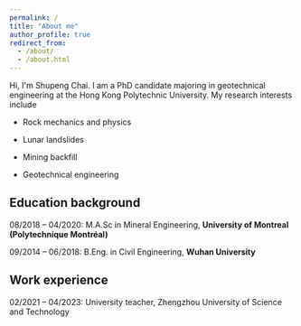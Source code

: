 ```yaml
---
permalink: /
title: "About me"
author_profile: true
redirect_from: 
  - /about/
  - /about.html
---
```


Hi, I'm Shupeng Chai. I am a PhD candidate majoring in geotechnical engineering at the Hong Kong Polytechnic University. 
My research interests include

* Rock mechanics and physics

* Lunar landslides

* Mining backfill

* Geotechnical engineering


## Education background
08/2018 – 04/2020: M.A.Sc in Mineral Engineering, **University of Montreal (Polytechnique Montréal)**

09/2014 – 06/2018: B.Eng. in Civil Engineering, **Wuhan University**

## Work experience
02/2021 – 04/2023: University teacher, Zhengzhou University of Science and Technology
